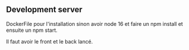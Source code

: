 ## Development server

DockerFile pour l'installation sinon avoir node 16 et faire un npm install et ensuite un npm start.

Il faut avoir le front et le back lancé.








